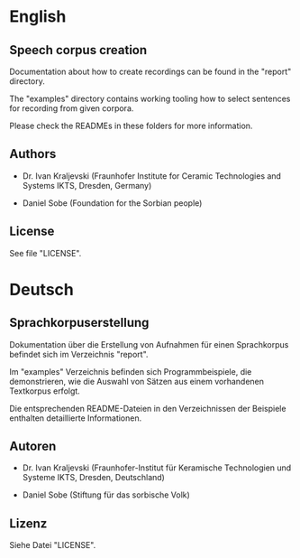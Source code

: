 # English

## Speech corpus creation

Documentation about how to create recordings can be found in the "report" directory.

The "examples" directory contains working tooling how to select sentences for recording from given corpora.

Please check the READMEs in these folders for more information.

## Authors

- Dr. Ivan Kraljevski (Fraunhofer Institute for Ceramic Technologies and Systems IKTS, Dresden, Germany)

- Daniel Sobe (Foundation for the Sorbian people)

## License

See file "LICENSE".

# Deutsch

## Sprachkorpuserstellung

Dokumentation über die Erstellung von Aufnahmen für einen Sprachkorpus befindet sich im Verzeichnis "report".

Im "examples" Verzeichnis befinden sich Programmbeispiele, die demonstrieren, wie die Auswahl von Sätzen aus einem
vorhandenen Textkorpus erfolgt.

Die entsprechenden README-Dateien in den Verzeichnissen der Beispiele enthalten detaillierte Informationen.

## Autoren

- Dr. Ivan Kraljevski (Fraunhofer-Institut für Keramische Technologien und Systeme IKTS, Dresden, Deutschland)

- Daniel Sobe (Stiftung für das sorbische Volk)

## Lizenz

Siehe Datei "LICENSE".
